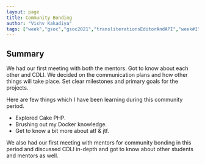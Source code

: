 ```yaml
---
layout: page
title: Community Bonding
author: "Vishv Kakadiya"
tags: ["week","gsoc","gsoc2021","transliterationsEditorAndAPI","week#1","eval#1"]
---
```


## Summary

We had our first meeting with both the mentors. Got to know about each other and CDLI. We decided on the communication plans and how other things will take place. Set clear milestones and primary goals for the projects.
 
Here are few things which I have been learning during this community period.
 * Explored Cake PHP.
 * Brushing out my Docker knowledge.
 * Get to know a bit more about atf & jtf.

We also had our first meeting with mentors for community bonding in this period and discussed CDLI in-depth and got to know about other students and mentors as well.
 
